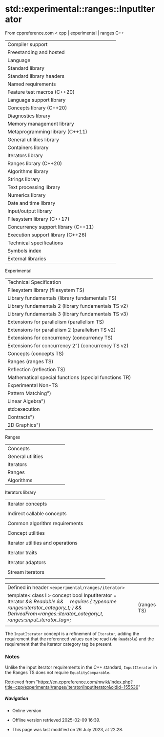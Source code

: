 # std::experimental::ranges::InputIterator

From cppreference.com
< cpp‎ | experimental‎ | ranges
C++

|  |  |  |  |  |
| --- | --- | --- | --- | --- |
| Compiler support | | | | |
| Freestanding and hosted | | | | |
| Language | | | | |
| Standard library | | | | |
| Standard library headers | | | | |
| Named requirements | | | | |
| Feature test macros (C++20) | | | | |
| Language support library | | | | |
| Concepts library (C++20) | | | | |
| Diagnostics library | | | | |
| Memory management library | | | | |
| Metaprogramming library (C++11) | | | | |
| General utilities library | | | | |
| Containers library | | | | |
| Iterators library | | | | |
| Ranges library (C++20) | | | | |
| Algorithms library | | | | |
| Strings library | | | | |
| Text processing library | | | | |
| Numerics library | | | | |
| Date and time library | | | | |
| Input/output library | | | | |
| Filesystem library (C++17) | | | | |
| Concurrency support library (C++11) | | | | |
| Execution support library (C++26) | | | | |
| Technical specifications | | | | |
| Symbols index | | | | |
| External libraries | | | | |

Experimental

|  |  |  |  |  |
| --- | --- | --- | --- | --- |
| Technical Specification | | | | |
| Filesystem library (filesystem TS) | | | | |
| Library fundamentals (library fundamentals TS) | | | | |
| Library fundamentals 2 (library fundamentals TS v2) | | | | |
| Library fundamentals 3 (library fundamentals TS v3) | | | | |
| Extensions for parallelism (parallelism TS) | | | | |
| Extensions for parallelism 2 (parallelism TS v2) | | | | |
| Extensions for concurrency (concurrency TS) | | | | |
| Extensions for concurrency 2") (concurrency TS v2) | | | | |
| Concepts (concepts TS) | | | | |
| Ranges (ranges TS) | | | | |
| Reflection (reflection TS) | | | | |
| Mathematical special functions (special functions TR) | | | | |
| Experimental Non-TS | | | | |
| Pattern Matching") | | | | |
| Linear Algebra") | | | | |
| std::execution | | | | |
| Contracts") | | | | |
| 2D Graphics") | | | | |

Ranges

|  |  |  |  |  |
| --- | --- | --- | --- | --- |
| Concepts | | | | |
| General utilities | | | | |
| Iterators | | | | |
| Ranges | | | | |
| Algorithms | | | | |

Iterators library

|  |  |  |  |  |
| --- | --- | --- | --- | --- |
| Iterator concepts | | | | |
| |  |  |  |  |  | | --- | --- | --- | --- | --- | | Readable | | | | | | Writable | | | | | | WeaklyIncrementable | | | | | | Incrementable | | | | | | |  |  |  |  |  | | --- | --- | --- | --- | --- | | Iterator | | | | | | Sentinel | | | | | | SizedSentinel | | | | | |  | | | | | | |  |  |  |  |  | | --- | --- | --- | --- | --- | | ****InputIterator**** | | | | | | ForwardIterator | | | | | | BidirectionalIterator | | | | | | RandomAccessIterator | | | | | | |  |  |  |  |  | | --- | --- | --- | --- | --- | | OutputIterator | | | | | |  | | | | | |  | | | | | |  | | | | | |
| Indirect callable concepts | | | | |
| |  |  |  |  |  | | --- | --- | --- | --- | --- | | IndirectUnaryInvocableIndirectRegularUnaryInvocable | | | | | | |  |  |  |  |  | | --- | --- | --- | --- | --- | | IndirectUnaryPredicate | | | | | |  | | | | | | |  |  |  |  |  | | --- | --- | --- | --- | --- | | IndirectRelation | | | | | |  | | | | | | |  |  |  |  |  | | --- | --- | --- | --- | --- | | IndirectStrictWeakOrder | | | | | |  | | | | | |
| Common algorithm requirements | | | | |
| |  |  |  |  |  | | --- | --- | --- | --- | --- | | IndirectlyMovable | | | | | | IndirectlyMovableStorable | | | | | |  | | | | | | |  |  |  |  |  | | --- | --- | --- | --- | --- | | IndirectlyCopyable | | | | | | IndirectlyCopyableStorable | | | | | |  | | | | | | |  |  |  |  |  | | --- | --- | --- | --- | --- | | IndirectlySwappable | | | | | | IndirectlyComparable | | | | | |  | | | | | | |  |  |  |  |  | | --- | --- | --- | --- | --- | | Permutable | | | | | | Mergeable | | | | | | Sortable | | | | | |
| Concept utilities | | | | |
| |  |  |  |  |  | | --- | --- | --- | --- | --- | | indirect_result_of | | | | | | |  |  |  |  |  | | --- | --- | --- | --- | --- | | projected | | | | | |
| Iterator utilities and operations | | | | |
| |  |  |  |  |  | | --- | --- | --- | --- | --- | | iter_move") | | | | | | iter_swap") | | | | | | |  |  |  |  |  | | --- | --- | --- | --- | --- | | advance | | | | | | distance | | | | | | |  |  |  |  |  | | --- | --- | --- | --- | --- | | next | | | | | | prev | | | | | |
| Iterator traits | | | | |
| |  |  |  |  |  | | --- | --- | --- | --- | --- | | difference_type | | | | | | value_type | | | | | | reference_trvalue_reference_titer_common_reference_t | | | | | | iterator_category | | | | | | |  |  |  |  |  | | --- | --- | --- | --- | --- | | input_iterator_tagoutput_iterator_tagforward_iterator_tagbidirectional_iterator_tagrandom_access_iterator_tag | | | | | |  | | | | | | |  |  |  |  |  | | --- | --- | --- | --- | --- | | ranges::iterator_traits") | | | | | | std::iterator_traits<InputIterator>std::iterator_traits<OutputIterator>") | | | | | |  | | | | | |  | | | | | |  | | | | | |
| Iterator adaptors | | | | |
| |  |  |  |  |  | | --- | --- | --- | --- | --- | | reverse_iterator") | | | | | | move_iterator") | | | | | | move_sentinel") | | | | | | |  |  |  |  |  | | --- | --- | --- | --- | --- | | back_insert_iterator") | | | | | | front_insert_iterator") | | | | | | insert_iterator") | | | | | | |  |  |  |  |  | | --- | --- | --- | --- | --- | | common_iterator") | | | | | | counted_iterator") | | | | | | default_sentinel") | | | | | | |  |  |  |  |  | | --- | --- | --- | --- | --- | | danglingborrowed_iterator_t | | | | | | unreachable") | | | | | |
| Stream iterators | | | | |
| |  |  |  |  |  | | --- | --- | --- | --- | --- | | istream_iterator") | | | | | | |  |  |  |  |  | | --- | --- | --- | --- | --- | | ostream_iterator") | | | | | | |  |  |  |  |  | | --- | --- | --- | --- | --- | | istreambuf_iterator") | | | | | | |  |  |  |  |  | | --- | --- | --- | --- | --- | | ostreambuf_iterator") | | | | | |

|  |  |  |
| --- | --- | --- |
| Defined in header `<experimental/ranges/iterator>` |  |  |
| template< class I >  concept bool InputIterator =      Iterator<I> && Readable<I> &&      requires { typename ranges::iterator_category_t<I>; } &&     DerivedFrom<ranges::iterator_category_t<I>, ranges::input_iterator_tag>; |  | (ranges TS) |
|  |  |  |

The `InputIterator` concept is a refinement of `Iterator`, adding the requirement that the referenced values can be read (via `Readable`) and the requirement that the iterator category tag be present.

### Notes

Unlike the input iterator requirements in the C++ standard, `InputIterator` in the Ranges TS does not require `EqualityComparable`.

Retrieved from "<https://en.cppreference.com/mwiki/index.php?title=cpp/experimental/ranges/iterator/InputIterator&oldid=155536>"

##### Navigation

- Online version
- Offline version retrieved 2025-02-09 16:39.

- This page was last modified on 26 July 2023, at 22:28.